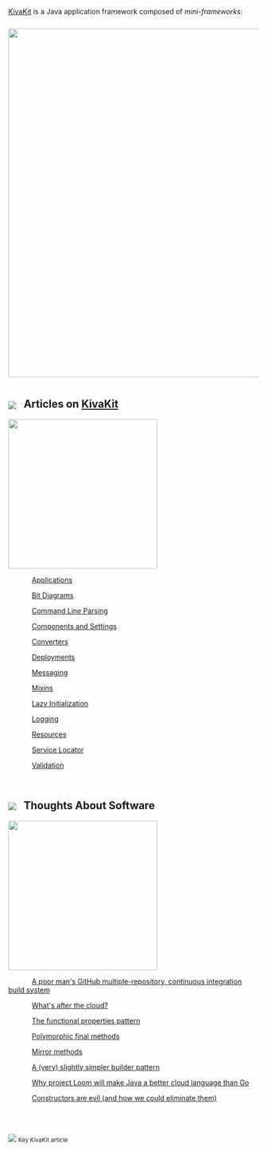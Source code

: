 [KivaKit](https://www.kivakit.org) is a Java application framework composed of *mini-frameworks*:

<img src="https://state-of-the-art.org/graphics/mini-frameworks/mini-frameworks.svg" width="700" style="margin-top: 12px; margin-bottom: 12px"/>

## <img src="https://state-of-the-art.org/graphics/kivakit/kivakit-32.png" srcset="https://state-of-the-art.org/graphics/kivakit/kivakit-32-2x.png 2x" style="vertical-align:middle"/> &nbsp; Articles on [KivaKit](https://www.kivakit.org)

<img src="https://www.state-of-the-art.org/graphics/line/line.svg" width="300"/>

&nbsp;&nbsp;&nbsp;&nbsp;&nbsp;&nbsp;&nbsp;&nbsp;&nbsp;&nbsp;&nbsp;
[Applications](_posts/2021-08-10-applications.md) <img src="https://state-of-the-art.org/graphics/star/star.svg" width="16" style="vertical-align:top"/>

&nbsp;&nbsp;&nbsp;&nbsp;&nbsp;&nbsp;&nbsp;&nbsp;&nbsp;&nbsp;&nbsp;
[Bit Diagrams](_posts/2021-07-27-bit-diagram.md)

&nbsp;&nbsp;&nbsp;&nbsp;&nbsp;&nbsp;&nbsp;&nbsp;&nbsp;&nbsp;&nbsp;
[Command Line Parsing](_posts/2021-08-19-command-line.md) <img src="https://state-of-the-art.org/graphics/star/star.svg" width="16" style="vertical-align:top"/>

&nbsp;&nbsp;&nbsp;&nbsp;&nbsp;&nbsp;&nbsp;&nbsp;&nbsp;&nbsp;&nbsp;
[Components and Settings](_posts/2021-08-02-components-and-settings.md) <img src="https://state-of-the-art.org/graphics/star/star.svg" width="16" style="vertical-align:top"/>

&nbsp;&nbsp;&nbsp;&nbsp;&nbsp;&nbsp;&nbsp;&nbsp;&nbsp;&nbsp;&nbsp;
[Converters](_posts/2021-07-13-converters.md) <img src="https://state-of-the-art.org/graphics/star/star.svg" width="16" style="vertical-align:top"/>

&nbsp;&nbsp;&nbsp;&nbsp;&nbsp;&nbsp;&nbsp;&nbsp;&nbsp;&nbsp;&nbsp;
[Deployments](_posts/2021-09-07-deployment.md) <img src="https://state-of-the-art.org/graphics/star/star.svg" width="16" style="vertical-align:top"/>

&nbsp;&nbsp;&nbsp;&nbsp;&nbsp;&nbsp;&nbsp;&nbsp;&nbsp;&nbsp;&nbsp;
[Messaging](_posts/2021-07-07-broadcaster.md) <img src="https://state-of-the-art.org/graphics/star/star.svg" width="16" style="vertical-align:top"/>

&nbsp;&nbsp;&nbsp;&nbsp;&nbsp;&nbsp;&nbsp;&nbsp;&nbsp;&nbsp;&nbsp;
[Mixins](_posts/2021-06-25-mixins.md) <img src="https://state-of-the-art.org/graphics/star/star.svg" width="16" style="vertical-align:top"/>

&nbsp;&nbsp;&nbsp;&nbsp;&nbsp;&nbsp;&nbsp;&nbsp;&nbsp;&nbsp;&nbsp;
[Lazy Initialization](_posts/2021-07-03-lazy.md)

&nbsp;&nbsp;&nbsp;&nbsp;&nbsp;&nbsp;&nbsp;&nbsp;&nbsp;&nbsp;&nbsp;
[Logging](_posts/2021-08-17-logging.md) <img src="https://state-of-the-art.org/graphics/star/star.svg" width="16" style="vertical-align:top"/>

&nbsp;&nbsp;&nbsp;&nbsp;&nbsp;&nbsp;&nbsp;&nbsp;&nbsp;&nbsp;&nbsp;
[Resources](_posts/2021-08-24-resources.md) <img src="https://state-of-the-art.org/graphics/star/star.svg" width="16" style="vertical-align:top"/>

&nbsp;&nbsp;&nbsp;&nbsp;&nbsp;&nbsp;&nbsp;&nbsp;&nbsp;&nbsp;&nbsp;
[Service Locator](_posts/2021-06-23-service-locator.md) <img src="https://state-of-the-art.org/graphics/star/star.svg" width="16" style="vertical-align:top"/>

&nbsp;&nbsp;&nbsp;&nbsp;&nbsp;&nbsp;&nbsp;&nbsp;&nbsp;&nbsp;&nbsp;
[Validation](_posts/2021-07-20-validation.md)

<br/> 

## <img src="https://state-of-the-art.org/graphics/speech/speech-32.png" srcset="https://state-of-the-art.org/graphics/speech/speech-32-2x.png 2x" style="vertical-align:middle"/> &nbsp; Thoughts About Software

<img src="https://www.state-of-the-art.org/graphics/line/line.svg" width="300"/>

&nbsp;&nbsp;&nbsp;&nbsp;&nbsp;&nbsp;&nbsp;&nbsp;&nbsp;&nbsp;&nbsp;
[A poor man's GitHub multiple-repository, continuous integration build system](_posts/2021-09-07-kivakit-build.md)

&nbsp;&nbsp;&nbsp;&nbsp;&nbsp;&nbsp;&nbsp;&nbsp;&nbsp;&nbsp;&nbsp;
[What's after the cloud?](_posts/2021-08-17-after-the-cloud.md)

&nbsp;&nbsp;&nbsp;&nbsp;&nbsp;&nbsp;&nbsp;&nbsp;&nbsp;&nbsp;&nbsp;
[The functional properties pattern](_posts/2021-07-27-functional-properties.md)

&nbsp;&nbsp;&nbsp;&nbsp;&nbsp;&nbsp;&nbsp;&nbsp;&nbsp;&nbsp;&nbsp;
[Polymorphic final methods](_posts/2021-07-13-polymorphic-final-methods.md)

&nbsp;&nbsp;&nbsp;&nbsp;&nbsp;&nbsp;&nbsp;&nbsp;&nbsp;&nbsp;&nbsp;
[Mirror methods](_posts/2021-07-05-mirror-methods.md)

&nbsp;&nbsp;&nbsp;&nbsp;&nbsp;&nbsp;&nbsp;&nbsp;&nbsp;&nbsp;&nbsp;
[A (very) slightly simpler builder pattern](_posts/2021-07-04-builder.md)

&nbsp;&nbsp;&nbsp;&nbsp;&nbsp;&nbsp;&nbsp;&nbsp;&nbsp;&nbsp;&nbsp;
[Why project Loom will make Java a better cloud language than Go](_posts/2021-06-28-loom.md)

&nbsp;&nbsp;&nbsp;&nbsp;&nbsp;&nbsp;&nbsp;&nbsp;&nbsp;&nbsp;&nbsp;
[Constructors are evil (and how we could eliminate them)](_posts/2021-06-26-construction.md)

<br/>
<br/>

<img src="https://state-of-the-art.org/graphics/star/star-16.png" srcset="https://state-of-the-art.org/graphics/star/star-16-2x.png 2x" style="vertical-align:middle"/> <sub>Key KivaKit article</sub>
